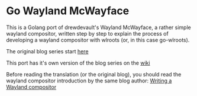 # Go Wayland McWayface

This is a Golang port of drewdevault's Wayland McWayface,
a rather simple wayland compositor, written step by step
to explain the process of developing a wayland compositor
with wlroots (or, in this case go-wlroots).


The original blog series start [here](https://drewdevault.com/2018/02/17/Writing-a-Wayland-compositor-1.html)


This port has it's own version of the blog series on the [wiki](https://github.com/lbuchli/mcwayface/wiki)


Before reading the translation (or the original blog), you should read the wayland compositor
introduction by the same blog author: 
[Writing a Wayland compositor](https://drewdevault.com/2018/02/17/Writing-a-Wayland-compositor-1.html)


